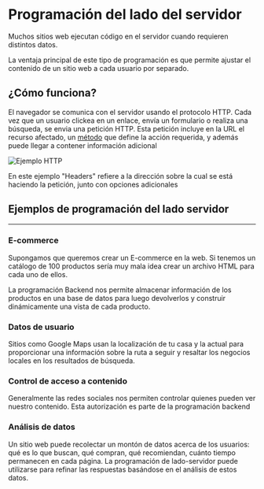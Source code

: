 # Programación del lado del servidor

Muchos sitios web ejecutan código en el servidor cuando requieren distintos datos. 

La ventaja principal de este tipo de programación es que permite ajustar el contenido de un sitio web a cada usuario por separado.

## ¿Cómo funciona?

El navegador se comunica con el servidor usando el protocolo HTTP. Cada vez que un usuario clickea en un enlace, envía un formulario o realiza una búsqueda, se envia una petición HTTP. Esta petición incluye en la URL el recurso afectado, un <a href="https://developer.mozilla.org/es/docs/Web/HTTP/Methods">método</a> que define la acción requerida, y además puede llegar a contener información adicional

<img src="https://developer.mozilla.org/es/docs/Web/HTTP/Overview/http_request.png" alt="Ejemplo HTTP" />

En este ejemplo "Headers" refiere a la dirección sobre la cual se está haciendo la petición, junto con opciones adicionales

## Ejemplos de programación del lado servidor

<hr />

### E-commerce
Supongamos que queremos crear un E-commerce en la web. Si tenemos un catálogo de 100 productos sería muy mala idea crear un archivo HTML para cada uno de ellos. 

La programación Backend nos permite almacenar información de los productos en una base de datos para luego devolverlos y construir dinámicamente una vista de cada producto.

### Datos de usuario

Sitios como Google Maps usan la localización de tu casa y la actual para proporcionar una información sobre la ruta a seguir y resaltar los negocios locales en los resultados de búsqueda.

### Control de acceso a contenido

Generalmente las redes sociales nos permiten controlar quienes pueden ver nuestro contenido. Esta autorización es parte de la programación backend

### Análisis de datos

Un sitio web puede recolectar un montón de datos acerca de los usuarios: qué es lo que buscan, qué compran, qué recomiendan, cuánto tiempo permanecen en cada página. La programación de lado-servidor puede utilizarse para refinar las respuestas basándose en el análisis de estos datos.


